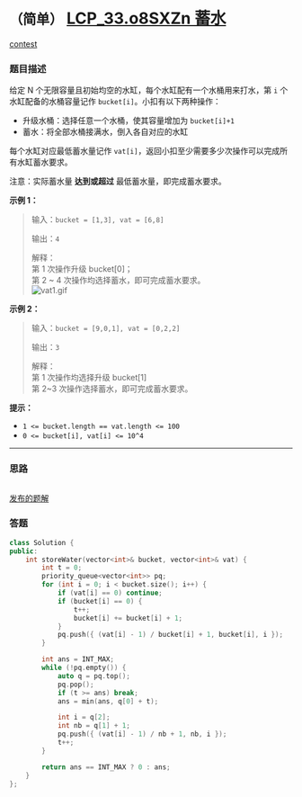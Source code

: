 # `（简单）` [LCP_33.o8SXZn 蓄水](https://leetcode-cn.com/problems/o8SXZn/)

[contest](https://leetcode-cn.com/contest/season/2021-spring/problems/o8SXZn/)

### 题目描述
<p>给定 N 个无限容量且初始均空的水缸，每个水缸配有一个水桶用来打水，第 <code>i</code> 个水缸配备的水桶容量记作 <code>bucket[i]</code>。小扣有以下两种操作：</p>
<ul>
<li>升级水桶：选择任意一个水桶，使其容量增加为 <code>bucket[i]+1</code></li>
<li>蓄水：将全部水桶接满水，倒入各自对应的水缸</li>
</ul>
<p>每个水缸对应最低蓄水量记作 <code>vat[i]</code>，返回小扣至少需要多少次操作可以完成所有水缸蓄水要求。</p>
<p>注意：实际蓄水量 <strong>达到或超过</strong> 最低蓄水量，即完成蓄水要求。</p>
<p><strong>示例 1：</strong></p>
<blockquote>
<p>输入：<code>bucket = [1,3], vat = [6,8]</code></p>
<p>输出：<code>4</code></p>
<p>解释：<br>
第 1 次操作升级 bucket[0]；<br>
第 2 ~ 4 次操作均选择蓄水，即可完成蓄水要求。<br>
<img src="https://pic.leetcode-cn.com/1616122992-RkDxoL-vat1.gif" alt="vat1.gif" onerror="this.src='data:image/svg+xml,%3Csvg height=\'150\' viewBox=\'0 0 150 150\' width=\'150\' xmlns=\'http://www.w3.org/2000/svg\'%3E%3Cpath d=\'m2465 2286.42347-18.95363-18.92555-50.0112 43.79935-24.62708-24.5906-33.41155 24.5906-22.99654-17.22567v-73.0716c0-2.20914 1.79086-4 4-4h142c2.20914 0 4 1.79086 4 4zm-122-25.59081c5.52285 0 10-4.47052 10-9.98518 0-5.51467-4.47715-9.98519-10-9.98519s-10 4.47052-10 9.98519c0 5.51466 4.47715 9.98518 10 9.98518zm122 40.89296v61.27438c0 2.20914-1.79086 4-4 4h-142c-2.20914 0-4-1.79086-4-4v-53.62625l22.99654 17.22567 33.41155-24.5906 24.62708 24.5906 50.0112-43.79935z\' fill=\'%23eee\' fill-rule=\'evenodd\' transform=\'translate(-2315 -2217)\'/%3E%3C/svg%3E'; "></p>
</blockquote>
<p><strong>示例 2：</strong></p>
<blockquote>
<p>输入：<code>bucket = [9,0,1], vat = [0,2,2]</code></p>
<p>输出：<code>3</code></p>
<p>解释：<br>
第 1 次操作均选择升级 bucket[1]<br>
第 2~3 次操作选择蓄水，即可完成蓄水要求。</p>
</blockquote>
<p><strong>提示：</strong></p>
<ul>
<li><code>1 &lt;= bucket.length == vat.length &lt;= 100</code></li>
<li><code>0 &lt;= bucket[i], vat[i] &lt;= 10^4</code></li>
</ul>


---
### 思路
```
```

[发布的题解](https://leetcode-cn.com/problems/o8SXZn/solution/o8sxzn-by-ikaruga-kysx/)

### 答题
``` C++
class Solution {
public:
    int storeWater(vector<int>& bucket, vector<int>& vat) {
        int t = 0;
        priority_queue<vector<int>> pq;
        for (int i = 0; i < bucket.size(); i++) {
            if (vat[i] == 0) continue;
            if (bucket[i] == 0) {
                t++;
                bucket[i] += bucket[i] + 1;
            }
            pq.push({ (vat[i] - 1) / bucket[i] + 1, bucket[i], i });
        }

        int ans = INT_MAX;
        while (!pq.empty()) {
            auto q = pq.top();
            pq.pop();
            if (t >= ans) break;
            ans = min(ans, q[0] + t);

            int i = q[2];
            int nb = q[1] + 1;
            pq.push({ (vat[i] - 1) / nb + 1, nb, i });
            t++;
        }

        return ans == INT_MAX ? 0 : ans;
    }
};
```




